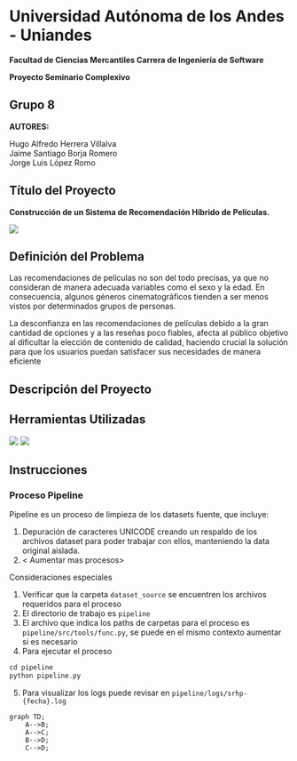 # Universidad Autónoma de los Andes - Uniandes
**Facultad de Ciencias Mercantiles
Carrera de Ingeniería de Software**      

**Proyecto Seminario Complexivo**

## **Grupo 8**

**AUTORES:**

Hugo Alfredo Herrera Villalva  
Jaime Santiago Borja Romero  
Jorge Luis López Romo

## **Título del Proyecto**

**Construcción de un Sistema de Recomendación Híbrido de Películas.**

![](https://img.shields.io/badge/Version-0.0.1_alpha-orange) 

## **Definición del Problema**

Las recomendaciones de películas no son del todo precisas, ya que no consideran de manera adecuada variables como el sexo y la edad. En consecuencia, algunos géneros cinematográficos tienden a ser menos vistos por determinados grupos de personas.

La desconfianza en las recomendaciones de películas debido a la gran cantidad de opciones y a las reseñas poco fiables, afecta al público objetivo al dificultar la elección de contenido de calidad, haciendo crucial la solución para que los usuarios puedan satisfacer sus necesidades de manera eficiente

## **Descripción del Proyecto**

## **Herramientas Utilizadas**
![](https://img.shields.io/badge/Python-3.13-blue)
![](https://img.shields.io/badge/FastAPI-0.112.0-red) 

## **Instrucciones**

### Proceso Pipeline

Pipeline es un proceso de limpieza de los datasets fuente, que incluye:
1. Depuración de caracteres UNICODE creando un respaldo de los archivos dataset para poder trabajar con ellos, manteniendo la data original aislada.
2.  < Aumentar mas procesos>

Consideraciones especiales

1. Verificar que la carpeta `dataset_source` se encuentren los archivos requeridos para el proceso
2. El directorio de trabajo es `pipeline`
3. El archivo que indica los paths de carpetas para el proceso es `pipeline/src/tools/func.py`, se puede en el mismo contexto aumentar si es necesario
4. Para ejecutar el proceso 
```c
cd pipeline
python pipeline.py
```
5. Para visualizar los logs puede revisar en `pipeline/logs/srhp-{fecha}.log`

```mermaid
graph TD;
    A-->B;
    A-->C;
    B-->D;
    C-->D;
```